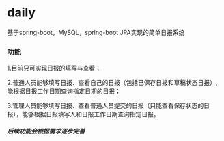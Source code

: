 # daily
基于spring-boot，MySQL，spring-boot JPA实现的简单日报系统

### 功能
1.目前只可实现日报的填写与查看；     

2.普通人员能够填写日报、查看自己的日报（包括已保存日报和草稿状态日报）,能根据日报工作日期查询指定日期的日报；     

3.管理人员能够填写日报、查看普通人员提交的日报（只能查看保存状态的日报），能够根据日报填写人和日报工作日期查询指定日报。    

##### 后续功能会根据需求逐步完善
